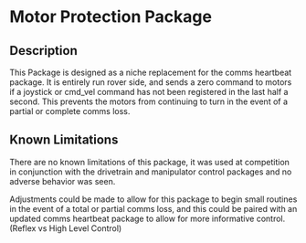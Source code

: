 # Motor Protection Package

## Description
This Package is designed as a niche replacement for the comms heartbeat package. It is entirely run rover side, and sends a zero command to motors if a joystick or cmd_vel command has not been registered in the last half a second. This prevents the motors from continuing to turn in the event of a partial or complete comms loss.

## Known Limitations
There are no known limitations of this package, it was used at competition in conjunction with the drivetrain and manipulator control packages and no adverse behavior was seen.

Adjustments could be made to allow for this package to begin small routines in the event of a total or partial comms loss, and this could be paired with an updated comms heartbeat package to allow for more informative control. (Reflex vs High Level Control)